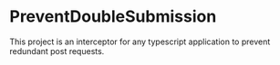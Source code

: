 # PreventDoubleSubmission
This project is an interceptor for any typescript application to prevent redundant post requests.
